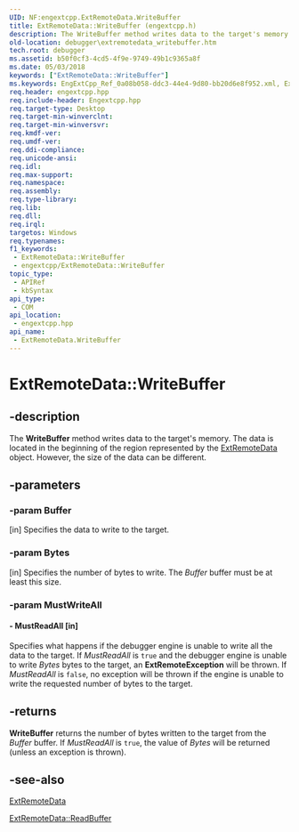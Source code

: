 ```yaml
---
UID: NF:engextcpp.ExtRemoteData.WriteBuffer
title: ExtRemoteData::WriteBuffer (engextcpp.h)
description: The WriteBuffer method writes data to the target's memory. The data is located in the beginning of the region represented by the ExtRemoteData object. However, the size of the data can be different.
old-location: debugger\extremotedata_writebuffer.htm
tech.root: debugger
ms.assetid: b50f0cf3-4cd5-4f9e-9749-49b1c9365a8f
ms.date: 05/03/2018
keywords: ["ExtRemoteData::WriteBuffer"]
ms.keywords: EngExtCpp_Ref_0a08b058-ddc3-44e4-9d80-bb20d6e8f952.xml, ExtRemoteData class [Windows Debugging],WriteBuffer method, ExtRemoteData.WriteBuffer, ExtRemoteData::WriteBuffer, WriteBuffer, WriteBuffer method [Windows Debugging], WriteBuffer method [Windows Debugging],ExtRemoteData class, debugger.extremotedata_writebuffer
req.header: engextcpp.hpp
req.include-header: Engextcpp.hpp
req.target-type: Desktop
req.target-min-winverclnt: 
req.target-min-winversvr: 
req.kmdf-ver: 
req.umdf-ver: 
req.ddi-compliance: 
req.unicode-ansi: 
req.idl: 
req.max-support: 
req.namespace: 
req.assembly: 
req.type-library: 
req.lib: 
req.dll: 
req.irql: 
targetos: Windows
req.typenames: 
f1_keywords:
 - ExtRemoteData::WriteBuffer
 - engextcpp/ExtRemoteData::WriteBuffer
topic_type:
 - APIRef
 - kbSyntax
api_type:
 - COM
api_location:
 - engextcpp.hpp
api_name:
 - ExtRemoteData.WriteBuffer
---
```


# ExtRemoteData::WriteBuffer


## -description

The <b>WriteBuffer</b> method writes data to the target's memory.  The data is located in the beginning of the region represented by the <a href="https://docs.microsoft.com/windows-hardware/drivers/ddi/engextcpp/nf-engextcpp-extremotedata-extremotedata(pcstr_ulong64_ulong)">ExtRemoteData</a> object.  However, the size of the data can be different.

## -parameters

### -param Buffer 

[in]
Specifies the data to write to the target.

### -param Bytes 

[in]
Specifies the number of bytes to write.  The <i>Buffer</i> buffer must be at least this size.

### -param MustWriteAll

#### - MustReadAll [in]

Specifies what happens if the debugger engine is unable to write all the data to the target.  If <i>MustReadAll</i> is <code>true</code> and the debugger engine is unable to write <i>Bytes</i> bytes to the target, an <b>ExtRemoteException</b> will be thrown.  If <i>MustReadAll</i> is <code>false</code>, no exception will be thrown if the engine is unable to write the requested number of bytes to the target.

## -returns

<b>WriteBuffer</b> returns the number of bytes written to the target from the <i>Buffer</i> buffer.  If <i>MustReadAll</i> is <code>true</code>, the value of <i>Bytes</i> will be returned (unless an exception is thrown).

## -see-also

<a href="https://docs.microsoft.com/windows-hardware/drivers/ddi/engextcpp/nf-engextcpp-extremotedata-extremotedata(pcstr_ulong64_ulong)">ExtRemoteData</a>



<a href="https://docs.microsoft.com/windows-hardware/drivers/ddi/engextcpp/nf-engextcpp-extremotedata-readbuffer">ExtRemoteData::ReadBuffer</a>

